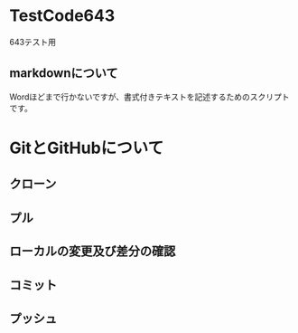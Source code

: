# TestCode643
643テスト用
## markdownについて
Wordほどまで行かないですが、書式付きテキストを記述するためのスクリプトです。
# GitとGitHubについて
## クローン
## プル
## ローカルの変更及び差分の確認
## コミット
## プッシュ
